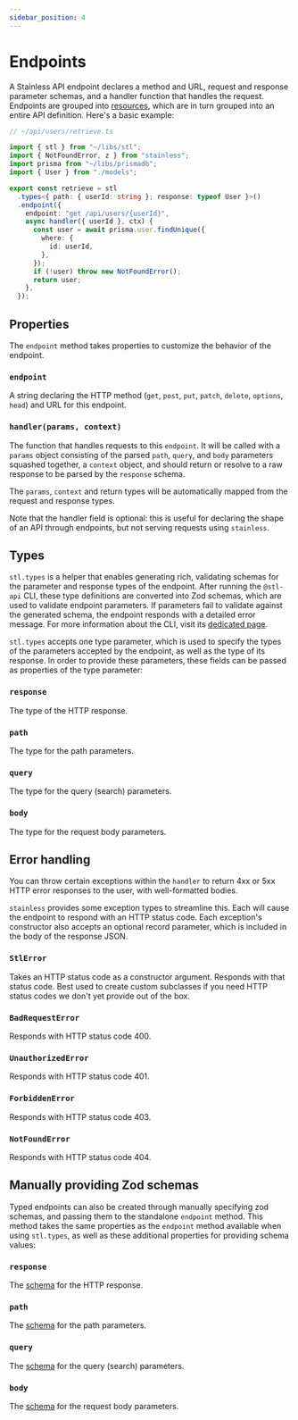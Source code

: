 ```yaml
---
sidebar_position: 4
---
```


# Endpoints

A Stainless API endpoint declares a method and URL, request and response parameter schemas, and
a handler function that handles the request. Endpoints are grouped into [resources](/stl/resources),
which are in turn grouped into an entire API definition. Here's a basic example:

```ts
// ~/api/users/retrieve.ts

import { stl } from "~/libs/stl";
import { NotFoundError, z } from "stainless";
import prisma from "~/libs/prismadb";
import { User } from "./models";

export const retrieve = stl
  .types<{ path: { userId: string }; response: typeof User }>()
  .endpoint({
    endpoint: "get /api/users/{userId}",
    async handler({ userId }, ctx) {
      const user = await prisma.user.findUnique({
        where: {
          id: userId,
        },
      });
      if (!user) throw new NotFoundError();
      return user;
    },
  });
```

## Properties

The `endpoint` method takes properties to customize the behavior of the endpoint.

### `endpoint`

A string declaring the HTTP method (`get`, `post`, `put`, `patch`, `delete`, `options`, `head`) and
URL for this endpoint.

### `handler(params, context)`

The function that handles requests to this `endpoint`. It will be called with a `params` object consisting
of the parsed `path`, `query`, and `body` parameters squashed together, a `context` object, and should return
or resolve to a raw response to be parsed by the `response` schema.

The `params`, `context` and return types will be automatically mapped from the request and response types.

Note that the handler field is optional: this is useful for declaring
the shape of an API through endpoints, but not serving requests using
`stainless`.

## Types

`stl.types` is a helper that enables generating rich, validating schemas for the parameter and
response types of the endpoint. After running the `@stl-api` CLI, these type definitions are
converted into Zod schemas, which are used to validate endpoint parameters. If parameters
fail to validate against the generated schema, the endpoint responds with a detailed error message.
For more information about the CLI, visit its [dedicated page](/stl/cli).

`stl.types` accepts one type parameter, which is used to specify the types of the parameters accepted by the endpoint,
as well as the type of its response. In order to provide these parameters, these fields can be passed as
properties of the type parameter:

### `response`

The type of the HTTP response.

### `path`

The type for the path parameters.

### `query`

The type for the query (search) parameters.

### `body`

The type for the request body parameters.

## Error handling

You can throw certain exceptions within the `handler` to return 4xx or 5xx HTTP error responses to the user, with well-formatted bodies.

`stainless` provides some exception types to streamline this. Each will cause the endpoint to respond with an HTTP status code.
Each exception's constructor also accepts an optional record
parameter, which is included in the body of the response JSON.

### `StlError`

Takes an HTTP status code as a constructor argument. Responds with
that status code. Best used to create custom subclasses if you need HTTP status codes we don't yet provide out of the box.

### `BadRequestError`

Responds with HTTP status code 400.

### `UnauthorizedError`

Responds with HTTP status code 401.

### `ForbiddenError`

Responds with HTTP status code 403.

### `NotFoundError`

Responds with HTTP status code 404.

## Manually providing Zod schemas

Typed endpoints can also be created through manually specifying
zod schemas, and passing them to the standalone `endpoint` method.
This method takes the same properties as the `endpoint` method available when using `stl.types`,
as well as these additional properties for providing schema values:

### `response`

The [schema](/stl/schemas) for the HTTP response.

### `path`

The [schema](/stl/schemas) for the path parameters.

### `query`

The [schema](/stl/schemas) for the query (search) parameters.

### `body`

The [schema](/stl/schemas) for the request body parameters.
